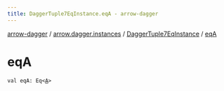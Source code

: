 ```yaml
---
title: DaggerTuple7EqInstance.eqA - arrow-dagger
---
```


[arrow-dagger](../../index.html) / [arrow.dagger.instances](../index.html) / [DaggerTuple7EqInstance](index.html) / [eqA](./eq-a.html)

# eqA

`val eqA: Eq<`[`A`](index.html#A)`>`